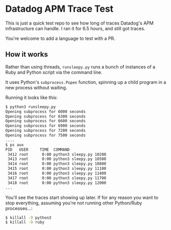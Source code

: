 # Datadog APM Trace Test

This is just a quick test repo to see how long of traces Datadog's APM infrastructure can handle. I ran it for 6.5 hours, and still got traces. 

You're welcome to add a language to test with a PR.

## How it works

Rather than using threads, `runsleepy.py` runs a bunch of instances of a Ruby and Python script via the command line.

It uses Python's `subprocess.Popen` function, spinning up a child program in a new process without waiting.

Running it looks like this:

```bash
$ python3 runsleepy.py
Opening subprocess for 6000 seconds
Opening subprocess for 6300 seconds
Opening subprocess for 6600 seconds
Opening subprocess for 6900 seconds
Opening subprocess for 7200 seconds
Opening subprocess for 7500 seconds
....
$ ps aux
PID   USER     TIME  COMMAND
 3412 root      0:00 python3 sleepy.py 10200
 3413 root      0:00 python3 sleepy.py 10500
 3414 root      0:00 python3 sleepy.py 10800
 3415 root      0:00 python3 sleepy.py 11100
 3416 root      0:00 python3 sleepy.py 11400
 3417 root      0:00 python3 sleepy.py 11700
 3418 root      0:00 python3 sleepy.py 12000
...
```

You'll see the traces start showing up later. If for any reason you want to stop everything, assuming you're not running other Python/Ruby processes...:

```bash
$ killall -9 python3
$ killall -9 ruby
```
